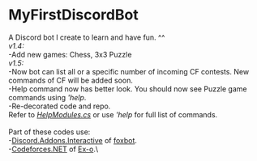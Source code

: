 # MyFirstDiscordBot
A Discord bot I create to learn and have fun. ^^\
*v1.4:*\
-Add new games: Chess, 3x3 Puzzle\
*v1.5:*\
-Now bot can list all or a specific number of incoming CF contests. New commands of CF will be added soon.\
-Help command now has better look. You should now see Puzzle game commands using *'help*.\
-Re-decorated code and repo.\
Refer to *[HelpModules.cs](https://github.com/SxweetLollipop/MyFirstDiscordBot/blob/master/2nd/Commands/BasicCommands/HelpModules.cs)* or use *'help* for full list of commands.\
\
Part of these codes use:\
-[Discord.Addons.Interactive](https://github.com/foxbot/Discord.Addons.Interactive) of [foxbot](https://github.com/foxbot).\
-[Codeforces.NET](https://github.com/Ex-o/Codeforces.NET) of [Ex-o](https://github.com/Ex-o).\
